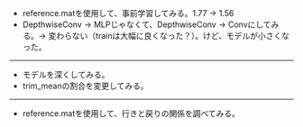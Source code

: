 * reference.matを使用して、事前学習してみる。1.77 -> 1.56
* DepthwiseConv -> MLPじゃなくて、DepthwiseConv -> Convにしてみる。-> 変わらない（trainは大幅に良くなった？）。けど、モデルが小さくなった。

----

* モデルを深くしてみる。
* trim_meanの割合を変更してみる。

----

* reference.matを使用して、行きと戻りの関係を調べてみる。
